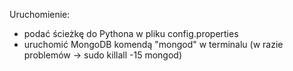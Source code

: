 Uruchomienie:
- podać ścieżkę do Pythona w pliku config.properties
- uruchomić MongoDB komendą "mongod" w terminalu (w razie problemów -> sudo killall -15 mongod)